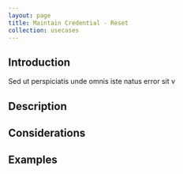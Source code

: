 ```yaml
---
layout: page
title: Maintain Credential - Reset
collection: usecases
---
```


## Introduction

Sed ut perspiciatis unde omnis iste natus error sit v

## Description

## Considerations

## Examples
